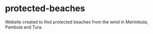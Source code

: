 # protected-beaches

Website created to find protected beaches from the wind in Merimbula, Pambula and Tura.
